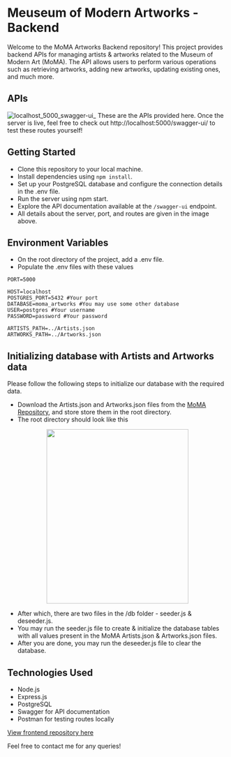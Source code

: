 # Meuseum of Modern Artworks - Backend

Welcome to the MoMA Artworks Backend repository! This project provides backend APIs for managing artists & artworks related to the Museum of Modern Art (MoMA). The API allows users to perform various operations such as retrieving artworks, adding new artworks, updating existing ones, and much more.

## APIs
![localhost_5000_swagger-ui_](https://github.com/vermashaurya24/moma-artworks-backend/assets/58764912/c4788533-4c61-4642-aa98-5096ad01e411)
These are the APIs provided here. Once the server is live, feel free to check out http://localhost:5000/swagger-ui/ to test these routes yourself!

## Getting Started 
- Clone this repository to your local machine.
- Install dependencies using ```npm install```.
- Set up your PostgreSQL database and configure the connection details in the .env file.
- Run the server using npm start.
- Explore the API documentation available at the ```/swagger-ui``` endpoint.
- All details about the server, port, and routes are given in the image above.

## Environment Variables
- On the root directory of the project, add a .env file.
- Populate the .env files with these values
```env
PORT=5000

HOST=localhost
POSTGRES_PORT=5432 #Your port
DATABASE=moma_artworks #You may use some other database
USER=postgres #Your username
PASSWORD=password #Your password

ARTISTS_PATH=../Artists.json
ARTWORKS_PATH=../Artworks.json
```

## Initializing database with Artists and Artworks data
Please follow the following steps to initialize our database with the required data.
  - Download the Artists.json and Artworks.json files from the [MoMA Repository](https://github.com/MuseumofModernArt/collection), and store store them in the root directory.
  - The root directory should look like this
    
  <div style="text-align:center;">
    <img src="https://github.com/vermashaurya24/moma-artworks-backend/assets/58764912/5f39894d-79f3-4d52-a4aa-58ba5f7e23bb" width="325" height="400">
  </div>
  
  - After which, there are two files in the /db folder - seeder.js & deseeder.js.
  - You may run the seeder.js file to create & initialize the database tables with all values present in the MoMA Artists.json & Artworks.json files.
  - After you are done, you may run the deseeder.js file to clear the database.

## Technologies Used
- Node.js
- Express.js
- PostgreSQL
- Swagger for API documentation
- Postman for testing routes locally

[View frontend repository here](https://github.com/vermashaurya24/moma-artworks-frontend)

Feel free to contact me for any queries!

